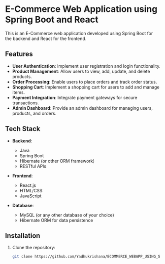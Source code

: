 # E-Commerce Web Application using Spring Boot and React

This is an E-Commerce web application developed using Spring Boot for the backend and React for the frontend.

## Features

- **User Authentication**: Implement user registration and login functionality.
- **Product Management**: Allow users to view, add, update, and delete products.
- **Order Processing**: Enable users to place orders and track order status.
- **Shopping Cart**: Implement a shopping cart for users to add and manage items.
- **Payment Integration**: Integrate payment gateways for secure transactions.
- **Admin Dashboard**: Provide an admin dashboard for managing users, products, and orders.

## Tech Stack

- **Backend**:
  - Java
  - Spring Boot
  - Hibernate (or other ORM framework)
  - RESTful APIs

- **Frontend**:
  - React.js
  - HTML/CSS
  - JavaScript

- **Database**:
  - MySQL (or any other database of your choice)
  - Hibernate ORM for data persistence

## Installation

1. Clone the repository:

   ```bash
   git clone https://github.com/Yadhukrishana/ECOMMERCE_WEBAPP_USING_SPRINGBOOT_REACT.git
